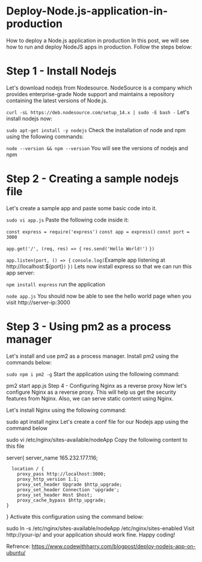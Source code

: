 # Deploy-Node.js-application-in-production

How to deploy a Node.js application in production
In this post, we will see how to run and deploy NodeJS apps in production. Follow the steps below:

# Step 1 - Install Nodejs
Let's download nodejs from Nodesource. NodeSource is a company which provides enterprise-grade Node support and maintains a repository containing the latest versions of Node.js.

`curl -sL https://deb.nodesource.com/setup_14.x | sudo -E bash -`
Let's install nodejs now:

`sudo apt-get install -y nodejs`
Check the installation of node and npm using the following commands:

`node --version && npm --version`
You will see the versions of nodejs and npm

# Step 2 - Creating a sample nodejs file
Let's create a sample app and paste some basic code into it.

`sudo vi app.js`
Paste the following code inside it:

`const express = require('express')`
`const app = express()`
`const port = 3000`

`app.get('/', (req, res) => {`
  `res.send('Hello World!')`
`})`

`app.listen(port, () => {`
  `console.log(`Example app listening at http://localhost:${port}`)`
`})`
Lets now install express so that we can run this app server:

`npm install express`
run the application

`node app.js`
You should now be able to see the hello world page when you visit http://server-ip:3000

# Step 3 - Using pm2 as a process manager

Let's install and use pm2 as a process manager. Install pm2 using the commands below:

`sudo npm i pm2 -g`
Start the application using the following command:

pm2 start app.js
Step 4 - Configuring Nginx as a reverse proxy
Now let's configure Nginx as a reverse proxy. This will help us get the security features from Nginx. Also, we can serve static content using Nginx.

Let's install Nginx using the following command:

sudo apt install nginx
Let's create a conf file for our Nodejs app using the command below

sudo vi /etc/nginx/sites-available/nodeApp
Copy the following content to this file

server{
  server_name 165.232.177.116;

      location / {
        proxy_pass http://localhost:3000;
        proxy_http_version 1.1;
        proxy_set_header Upgrade $http_upgrade;
        proxy_set_header Connection 'upgrade';
        proxy_set_header Host $host;
        proxy_cache_bypass $http_upgrade;
    }
}
Activate this configuration using the command below:

sudo ln -s /etc/nginx/sites-available/nodeApp /etc/nginx/sites-enabled
Visit http://your-ip/ and your application should work fine. Happy coding!



Refrence: https://www.codewithharry.com/blogpost/deploy-nodejs-app-on-ubuntu/
